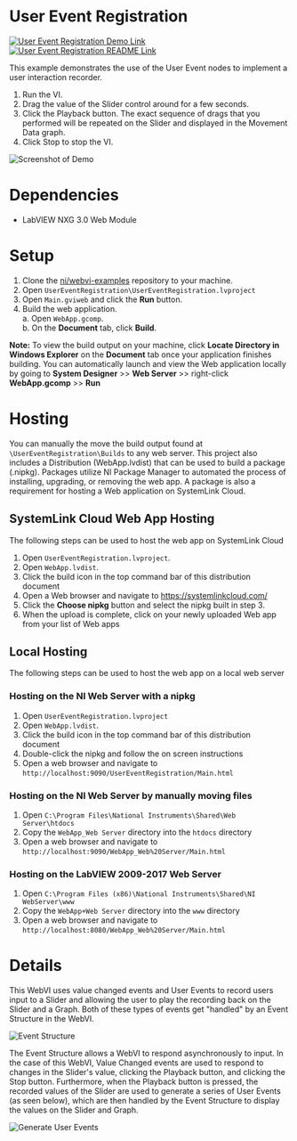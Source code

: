 # User Event Registration
[![User Event Registration Demo Link](https://img.shields.io/badge/Details-Demo_Link-green.svg)](https://ni.github.io/webvi-examples/UserEventRegistration/Builds/WebApp_Web%20Server/Main.html)
[![User Event Registration README Link](https://img.shields.io/badge/Details-README_Link-orange.svg)](https://github.com/ni/webvi-examples/tree/master/UserEventRegistration)

This example demonstrates the use of the User Event nodes to implement a user interaction recorder.

1. Run the VI.
2. Drag the value of the Slider control around for a few seconds.
3. Click the Playback button. The exact sequence of drags that you performed will be repeated on the Slider and displayed in the Movement Data graph.
4. Click Stop to stop the VI.

![Screenshot of Demo](https://ni.github.io/webvi-examples/UserEventRegistration/Screenshot.gif)

# Dependencies
- LabVIEW NXG 3.0 Web Module

# Setup
1. Clone the [ni/webvi-examples](https://github.com/ni/webvi-examples) repository to your machine.
2. Open `UserEventRegistration\UserEventRegistration.lvproject`
3. Open `Main.gviweb` and click the **Run** button.
4. Build the web application.  
  a. Open `WebApp.gcomp`.  
  b. On the **Document** tab, click **Build**.

**Note:** To view the build output on your machine, click **Locate Directory in Windows Explorer** on the **Document** tab once your application finishes building. You can automatically launch and view the Web application locally by going to **System Designer** >> **Web Server** >> right-click **WebApp.gcomp** >> **Run**

# Hosting
You can manually the move the build output found at `\UserEventRegistration\Builds` to any web server. This project also includes a Distribution (WebApp.lvdist) that can be used to build a package (.nipkg). Packages utilize NI Package Manager to automated the process of installing, upgrading, or removing the web app. A package is also a requirement for hosting a Web application on SystemLink Cloud.

## SystemLink Cloud Web App Hosting
The following steps can be used to host the web app on SystemLink Cloud
1. Open `UserEventRegistration.lvproject`.
2. Open `WebApp.lvdist`.
3. Click the build icon in the top command bar of this distribution document
4. Open a Web browser and navigate to https://systemlinkcloud.com/
5. Click the **Choose nipkg** button and select the nipkg built in step 3.
6. When the upload is complete, click on your newly uploaded Web app from your list of Web apps

## Local Hosting
The following steps can be used to host the web app on a local web server
### Hosting on the NI Web Server with a nipkg
1. Open `UserEventRegistration.lvproject`
2. Open `WebApp.lvdist`.
3. Click the build icon in the top command bar of this distribution document
4. Double-click the nipkg and follow the on screen instructions
5. Open a web browser and navigate to `http://localhost:9090/UserEventRegistration/Main.html`

### Hosting on the NI Web Server by manually moving files
1. Open `C:\Program Files\National Instruments\Shared\Web Server\htdocs`
2. Copy the `WebApp_Web Server` directory into the `htdocs` directory
3. Open a web browser and navigate to `http://localhost:9090/WebApp_Web%20Server/Main.html`

### Hosting on the LabVIEW 2009-2017 Web Server
1. Open `C:\Program Files (x86)\National Instruments\Shared\NI WebServer\www`
2. Copy the `WebApp+Web Server` directory into the `www` directory
3. Open a web browser and navigate to `http://localhost:8080/WebApp_Web%20Server/Main.html`

# Details
This WebVI uses value changed events and User Events to record users input to a Slider and allowing the user to play the recording back on the Slider and a Graph. Both of these types of events get "handled" by an Event Structure in the WebVI.

![Event Structure](https://ni.github.io/webvi-examples/UserEventGeneration/img/eventStructure.png)

The Event Structure allows a WebVI to respond asynchronously to input. In the case of this WebVI, Value Changed events are used to respond to changes in the Slider's value, clicking the Playback button, and clicking the Stop button. Furthermore, when the Playback button is pressed, the recorded values of the Slider are used to generate a series of User Events (as seen below), which are then handled by the Event Structure to display the values on the Slider and Graph.

![Generate User Events](https://ni.github.io/webvi-examples/UserEventGeneration/img/generate.png)